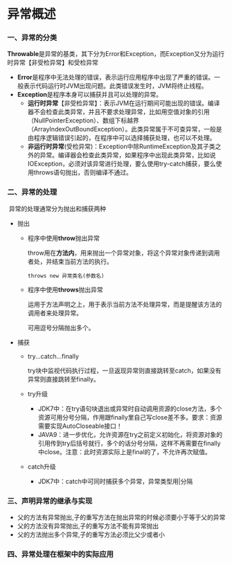 # 异常概述



### 一、异常的分类

​	**Throwable**是异常的基类，其下分为Error和Exception，而Exception又分为运行时异常【非受检异常】和受检异常

* **Error**是程序中无法处理的错误，表示运行应用程序中出现了严重的错误。一般表示代码运行时JVM出现问题。此类错误发生时，JVM将终止线程。
* **Exception**是程序本身可以捕获并且可以处理的异常。
  * **运行时异常**【非受检异常】：表示JVM在运行期间可能出现的错误。编译器不会检查此类异常，并且不要求处理异常，比如用空值对象的引用（NullPointerException）、数组下标越界（ArrayIndexOutBoundException）。此类异常属于不可查异常，一般是由程序逻辑错误引起的，在程序中可以选择捕获处理，也可以不处理。
  * **非运行时异常**(受检异常)：Exception中除RuntimeException及其子类之外的异常。编译器会检查此类异常，如果程序中出现此类异常，比如说IOException，必须对该异常进行处理，要么使用try-catch捕获，要么使用throws语句抛出，否则编译不通过。

### 二、异常的处理

​	异常的处理通常分为抛出和捕获两种

* 抛出

  * 程序中使用**throw**抛出异常

    throw用在**方法内**，用来抛出一个异常对象，将这个异常对象传递到调用者处，并结束当前方法的执行。

    ```
    throws new 异常类名(参数名)
    ```

  * 程序中使用**throws**抛出异常

    运用于方法声明之上，用于表示当前方法不处理异常，而是提醒该方法的调用者来处理异常。

    可用逗号分隔抛出多个。

* 捕获

  * try...catch...finally

    try块中监视代码执行过程，一旦返现异常则直接跳转至catch，如果没有异常则直接跳转至finally。

  * try升级

    * JDK7中：在try语句块退出或异常时自动调用资源的close方法，多个资源可用分号分隔，作用跟finally里自己写close差不多。要求：资源需要实现AutoCloseable接口！
    * JAVA9：进一步优化，允许资源在try之前定义初始化，将资源对象的引用传到try后括号就行，多个的话分号分隔，这样不再需要在finally中close。注意：此时资源实际上是final的了，不允许再次赋值。

  * catch升级

    * JDK7中：catch中可同时捕获多个异常，异常类型用|分隔

### 三、声明异常的继承与实现

* 父的方法有异常抛出,子的重写方法在抛出异常的时候必须要小于等于父的异常 
* 父的方法没有异常抛出,子的重写方法不能有异常抛出
* 父的方法抛出多个异常,子的重写方法必须比父少或者小

### 四、异常处理在框架中的实际应用





